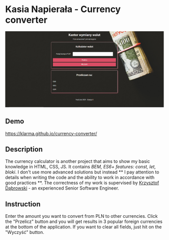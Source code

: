 # Kasia Napierała - Currency converter

![kalkulator walut](images/currencyConverter.gif)

## Demo

https://klarma.github.io/currency-converter/

## Description

The currency calculator is another project that aims to show my basic knowledge in HTML, CSS, JS. It contains *BEM, ES6+ features: const, let, bloki*. I don't use more advanced solutions but instead ** I pay attention to details when writing the code and the ability to work in accordance with good practices **. The correctness of my work is supervised by [Krzysztof Dąbrowski](https://www.linkedin.com/in/dabrowskisoftware) - an experienced Senior Software Engineer.

## Instruction 

Enter the amount you want to convert from PLN to other currencies. Click the "Przelicz" button and you will get results in 3 popular foreign currencies at the bottom of the application. If you want to clear all fields, just hit on the "Wyczyść" button.